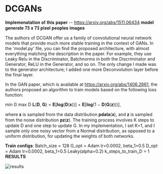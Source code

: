 # DCGANs
𝐈𝐦𝐩𝐥𝐞𝐦𝐞𝐧𝐚𝐭𝐚𝐭𝐢𝐨𝐧 𝐨𝐟 𝐭𝐡𝐢𝐬 𝐩𝐚𝐩𝐞𝐫 -- https://arxiv.org/abs/1511.06434
𝐦𝐨𝐝𝐞𝐥 𝐠𝐞𝐧𝐞𝐫𝐚𝐭𝐞 𝟕𝟑 𝐱 𝟕𝟑 𝐩𝐢𝐱𝐞𝐥 𝐩𝐞𝐨𝐩𝐥𝐞𝐬 𝐢𝐦𝐚𝐠𝐞𝐬

The authors of DCGAN offer us a family of convolutional neural network models that provide much more stable training in the context of GANs. In the 'model.py' file, you can find the proposed architecture, with almost everything matching the description in the paper. For example, they use Leaky Relu in the Discriminator, Batchnorms in both the Discriminator and Generator, ReLU in the Generator, and so on. The only change I made was to the generator architecture; I added one more Deconvolution layer before the final layer.

In the GAN paper, which is available at https://arxiv.org/abs/1406.2661, the authors proposed an algorithm to train models based on the following loss function:

min G max D 𝐋(𝐃, 𝐆) = 𝐄[𝐥𝐨𝐠(𝐃(𝐱))] + 𝐄[𝐥𝐨𝐠(1 − 𝐃(𝐆(𝐳)))],

where 𝐱 is sampled from the data distribution 𝐩𝐝𝐚𝐭𝐚(𝐱), and 𝐳 is sampled from the noise distribution 𝐩𝐳(𝐳). The training process involves K steps to update D and one step to update G. In my implementation, I set K=1, and I sample only one noisy vector from a Normal distribution, as opposed to a uniform distribution, for updating the weights of both networks.

𝐓𝐫𝐚𝐢𝐧 𝐜𝐨𝐧𝐟𝐢𝐠𝐬:
Batch_size = 128
G_opt = Adam lr=0.0002, beta_1=0.5
D_opt = Adam lr=0.0002, beta_1=0.5
Leaky(alpha=0.2)
k_steps_to_train_D = 1
𝐑𝐄𝐒𝐔𝐋𝐓𝐒


![results](https://github.com/Areg147/GANs/assets/131033594/7f0bb009-cd45-493a-870f-b8a13ba41508)

